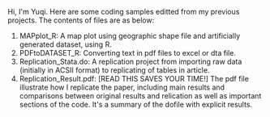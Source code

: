 Hi, I'm Yuqi. Here are some coding samples editted from my previous projects. 
The contents of files are as below: 
1. MAPplot_R: A map plot using geographic shape file and artificially generated dataset, using R.
2. PDFtoDATASET_R: Converting text in pdf files to excel or dta file.
3. Replication_Stata.do: A replication project from importing raw data (initially in ACSII format) to replicating of tables in article.
4. Replication_Result.pdf: [READ THIS SAVES YOUR TIME!] The pdf file illustrate how I replicate the paper, including main results and comparisons between original results and relication as well as important sections of the code. It's a summary of the dofile with explicit results.
